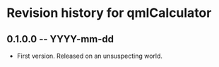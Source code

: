 # Revision history for qmlCalculator

## 0.1.0.0  -- YYYY-mm-dd

* First version. Released on an unsuspecting world.
